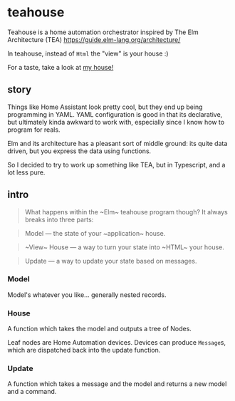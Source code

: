 # teahouse

Teahouse is a home automation orchestrator inspired by The Elm Architecture (TEA)
https://guide.elm-lang.org/architecture/

In teahouse, instead of `Html` the "view" is your house :)

For a taste, take a look at [my house!](lachies-house/house.ts)

## story

Things like Home Assistant look pretty cool, but they end up being programming in YAML.
YAML configuration is good in that its declarative, but ultimately kinda awkward to work with, 
especially since I know how to program for reals.

Elm and its architecture has a pleasant sort of middle ground: its quite data driven, but you express the data using functions.

So I decided to try to work up something like TEA, but in Typescript, and a lot less pure.

## intro

> What happens within the ~Elm~ teahouse program though? It always breaks into three parts:

> Model — the state of your ~application~ house.

> ~View~ House — a way to turn your state into ~HTML~ your house.

> Update — a way to update your state based on messages.

### Model
Model's whatever you like... generally nested records.

### House
A function which takes the model and outputs a tree of Nodes.

Leaf nodes are Home Automation devices. Devices can produce `Message`s, which are dispatched back into 
the update function.

### Update
A function which takes a message and the model and returns a new model and a command.